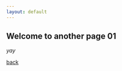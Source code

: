 ```yaml
---
layout: default
---
```


## Welcome to another page 01

_yay_
<amp-img width="640" height="400" layout="responsive" src="https://eftyp.github.io/public/logo.png"></amp-img>

[back](./)
